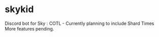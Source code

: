 # skykid
Discord bot for Sky : COTL - Currently planning to include Shard Times More features pending.
